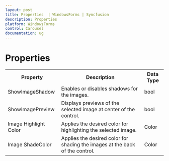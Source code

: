 ```yaml
---
layout: post
title: Properties  | WindowsForms | Syncfusion
description: Properties 
platform: WindowsForms
control: Carousel
documentation: ug
---
```


# Properties


<table>
<tr>
<th>
Property</th><th>
Description</th><th>
Data Type</th></tr>
<tr>
<td>
ShowImageShadow</td><td>
Enables or disables shadows for the images.</td><td>
bool</td></tr>
<tr>
<td>
ShowImagePreview</td><td>
Displays previews of the selected image at center of the control.</td><td>
bool</td></tr>
<tr>
<td>
Image Highlight Color</td><td>
Applies the desired color for highlighting the selected image.</td><td>
Color</td></tr>
<tr>
<td>
Image ShadeColor</td><td>
Applies the desired color for shading the images at the back of the control.</td><td>
Color</td></tr>
</table>


